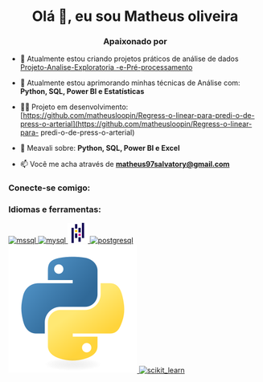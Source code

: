 <h1 align="center">Olá 👋, eu sou Matheus oliveira</h1>
<h3 align="center">Apaixonado por</h3>

- 🔭 Atualmente estou criando projetos práticos de análise de dados [Projeto-Analise-Exploratoria -e-Pré-processamento](https://github.com/matheusloopin/Projeto-Analise-Exploratoria-e-Pre-processamento/blob/main/Projeto-Analise-Exploratoria-e-Pre-processamento.ipynb)

- 🌱 Atualmente estou aprimorando minhas técnicas de Análise com: **Python, SQL, Power BI e Estatísticas**

- 👨‍💻 Projeto em desenvolvimento: [https://github.com/matheusloopin/Regress-o-linear-para-predi-o-de-press-o-arterial](https://github.com/matheusloopin/Regress-o-linear-para- predi-o-de-press-o-arterial)

- 💬 Meavali sobre: ​​**Python, SQL, Power BI e Excel**

- 📫 Você me acha através de **matheus97salvatory@gmail.com**

<h3 align=" esquerda">Conecte-se comigo:</h3>
<p align="left">
</p>

<h3 align="left">Idiomas e ferramentas:</h3>
<p align="left"> <a href ="https://www.microsoft.com/en-us/sql-server" target="_blank" rel="noreferrer"> <img src="https://www.svgrepo.com/show/303229/microsoft-sql-server-logo.svg" alt="mssql" width="40" height="40"/> </a> <a href="https://www.mysql.com/" target="_blank" rel="noreferrer"> <img src="https://raw.githubusercontent.com/devicons/devicon/master/icons/mysql/ mysql-original-wordmark.svg" alt="mysql" largura="40" altura="40"/> </a> <a href="https://pandas.pydata.org/" target="_blank" rel="noreferrer"> <img src="https://raw.githubusercontent.com/devicons/devicon/2ae2a900d2f041da66e950e4d48052658d850630/icons/pandas/pandas-original.svg" alt="pandas" width="40" height="40"/> </a> <a href="https://www.postgresql.org" target="_blank" rel="noreferrer"> <img src="https://raw.githubusercontent.com/devicons/devicon/master/icons/postgresql /postgresql-original-wordmark.svg" alt="postgresql" largura="40" altura="40"/> </a> <a href="https://www.python.org" target="_blank" rel="noreferrer"> <img src="https://raw.githubusercontent.com/devicons/devicon/master/icons/python/python-original.svg" alt="python" largura="40" altura="40"/> </a> <a href="https://scikit-learn.org/" target="_blank" rel="noreferrer"> <img src="https://upload.wikimedia.org/wikipedia/commons/0/05/Scikit_learn_logo_small.svg" alt="scikit_learn" width="40" height="40"/> </a> </p>
